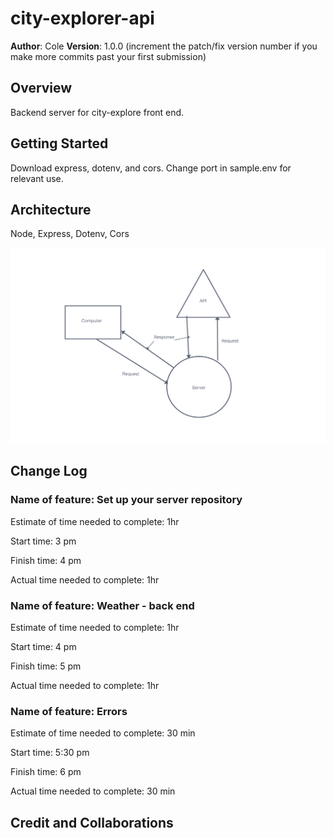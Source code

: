 # city-explorer-api

**Author**: Cole
**Version**: 1.0.0 (increment the patch/fix version number if you make more commits past your first submission)

## Overview

Backend server for city-explore front end. 

## Getting Started

Download express, dotenv, and cors. Change port in sample.env for relevant use.

## Architecture

Node, Express, Dotenv, Cors

![WRRC](./Lab%2007%20WRRC.png)

## Change Log

### Name of feature: Set up your server repository

Estimate of time needed to complete: 1hr

Start time: 3 pm

Finish time: 4 pm

Actual time needed to complete: 1hr

### Name of feature: Weather - back end

Estimate of time needed to complete: 1hr

Start time: 4 pm

Finish time: 5 pm

Actual time needed to complete: 1hr

### Name of feature: Errors

Estimate of time needed to complete: 30 min

Start time: 5:30 pm

Finish time: 6 pm

Actual time needed to complete: 30 min

## Credit and Collaborations
<!-- Give credit (and a link) to other people or resources that helped you build this application. -->